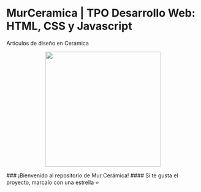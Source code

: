 # MurCeramica | TPO <CODO A CODO> Desarrollo Web: HTML, CSS y Javascript
Articulos de diseño en Ceramica
<p align="center" >
     <img width="300" heigth="200" src="#">
</p>
### ¡Bienvenido al repositorio de Mur Cerámica!
#### Si te gusta el proyecto, marcalo con una estrella ⭐
